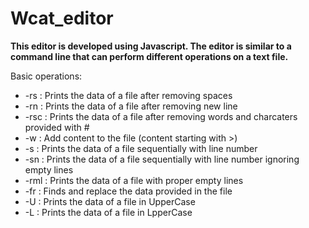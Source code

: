 # Wcat_editor

**This editor is developed using Javascript.
The editor is similar to a command line that can perform different operations on a text file.**

Basic operations:
- -rs : Prints the data of a file after removing spaces
- -rn : Prints the data of a file after removing new line
- -rsc : Prints the data of a file after removing words and charcaters provided with #
- -w : Add content to the file (content starting with >)
- -s : Prints the data of a file sequentially with line number
- -sn : Prints the data of a file sequentially with line number ignoring empty lines
- -rml : Prints the data of a file with proper empty lines
- -fr : Finds and replace the data provided in the file
- -U : Prints the data of a file in UpperCase
- -L : Prints the data of a file in LpperCase
